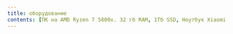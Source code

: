 ```yaml
---
title: оборудование
contents: [ПК на AMD Ryzen 7 5800x. 32 гб RAM, 1Тб SSD, Ноутбук Xiaomi Mi Notebook Light 15.6, 2 монитора Acer 4K 27 дюймов, Клавиатура Keychron K3, Мышь Ardor, Смартфон Google Pixel 7a]
---
```

